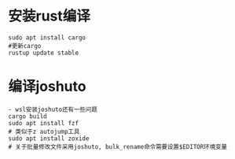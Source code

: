# 安装rust编译

```
sudo apt install cargo
#更新cargo
rustup update stable
```

# 编译joshuto

```
- wsl安装joshuto还有一些问题
cargo build
sudo apt install fzf
# 类似于z autojump工具
sudo apt install zoxide
# 关于批量修改文件采用joshuto, bulk_rename命令需要设置$EDITOR环境变量
```
